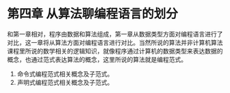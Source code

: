 # 第四章 从算法聊编程语言的划分

和第一章相对，程序由数据和算法组成，第一章从数据类型方面对编程语言进行了对比，这一章将从算法方面对编程语言进行对比。当然所说的算法并非计算机算法课程里所说的数学相关的逻辑知识，就像程序通过计算机的数据类型来表达数据的概念，也通过范式表达算法的概念，这里所说的算法就是编程范式。

1. 命令式编程范式相关概念及子范式。
2. 声明式编程范式相关概念及子范式。